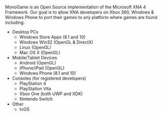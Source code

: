 MonoGame is an Open Source implementation of the Microsoft XNA 4 Framework. Our goal is to allow XNA developers on Xbox 360, Windows & Windows Phone to port their games to any platform where games are found including:

 * Desktop PCs
   * Windows Store Apps (8.1 and 10)
   * Windows Win32 (OpenGL & DirectX)
   * Linux (OpenGL)
   * Mac OS X (OpenGL)
 * Mobile/Tablet Devices
   * Android (OpenGL)
   * iPhone/iPad (OpenGL)
   * Windows Phone (8.1 and 10)
 * Consoles (for registered developers)
   * PlayStation 4
   * PlayStation Vita
   * Xbox One (both UWP and XDK)
   * Nintendo Switch
 * Other
   * tvOS
